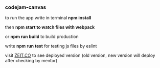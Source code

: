 ### codejam-canvas


to run the app write in terminal **npm install**

then **npm start to watch files with webpack**

or **npm run build** to build production

write **npm run test** for testing js files by eslint

visit [ZEIT.CO](https://codejam-canvas-git-zeit.esoshyki.now.sh/) to see deployed version (old version, new version will deploy after checking by mentor)

